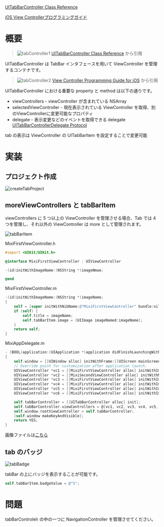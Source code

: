 [UITabBarController Class Reference](http://developer.apple.com/library/ios/#documentation/uikit/reference/UITabBarController_Class/Reference/Reference.html) 

[iOS View Controllerプログラミングガイド](https://www.google.co.jp/url?sa=t&rct=j&q=&esrc=s&source=web&cd=1&cad=rja&ved=0CDMQFjAA&url=http%3A%2F%2Fdeveloper.apple.com%2Fjp%2Fdevcenter%2Fios%2Flibrary%2Fdocumentation%2FViewControllerPGforiPhoneOS.pdf&ei=UGlnUYi7K87ykAXXiYCQAQ&usg=AFQjCNGdaDn2IS1bJpHD08rsGEroiXr9RQ&sig2=qKCoJdJvpNipFuAD2NXfQw&bvm=bv.45107431,d.dGI)

# 概要

> ![tabController1](https://raw.github.com/mixi-inc/iOSTraining/master/Doc/Images/2.2/tabController1.png)
> [UITabBarController Class Reference](http://developer.apple.com/library/ios/#documentation/uikit/reference/UITabBarController_Class/Reference/Reference.html) から引用

UITabBarController は TabBar インタフェースを用いて ViewController を管理するコンテナです。

> ![tabController2](https://raw.github.com/mixi-inc/iOSTraining/master/Doc/Images/2.2/tabController2.png)
> [View Controller Programming Guide for iOS](http://developer.apple.com/library/ios/featuredarticles/ViewControllerPGforiPhoneOS/ViewControllerPGforiOS.pdf) から引用

UITabBarController における重要な property と method は以下の通りです。

- viewControllers - viewController が含まれている NSArray
- selectedViewController - 現在表示されている ViewController を取得、別のViewControllerに変更可能なプロパティ
- delegate - 表示変更などのイベントを取得できる delegate
[UITabBarControllerDelegate Protocol](http://developer.apple.com/library/ios/documentation/uikit/reference/UITabBarControllerDelegate_Protocol/UITabBarControllerDelegate_Protocol.pdf)

tab の表示は ViewController の UITabBarItem を設定することで変更可能

# 実装
## プロジェクト作成
![createTabProject](https://raw.github.com/mixi-inc/iOSTraining/master/Doc/Images/2.2/createTabProject.png)

## moreViewControllers と tabBarItem
viewControllers に 5 つ以上の ViewController を管理させる場合、Tab では 4 つを管理し、それ以外の ViewController は more として管理されます。

![tabBarItem](https://raw.github.com/mixi-inc/iOSTraining/master/Doc/Images/2.2/tabBarItem.png)

MixiFirstViewController.h
```objective-c
#import <UIKit/UIKit.h>

@interface MixiFirstViewController : UIViewController

-(id)initWithImageName:(NSString *)imageNmae;

@end
```

MixiFirstViewController.m
```objective-c
-(id)initWithImageName:(NSString *)imageName;
{
    self = [super initWithNibName:@"MixiFirstViewController" bundle:nil];
    if (self) {
        self.title = imageName;
        self.tabBarItem.image = [UIImage imageNamed:imageName];
    }
    return self;
}
```

MixiAppDelegate.m
```objective-c
- (BOOL)application:(UIApplication *)application didFinishLaunchingWithOptions:(NSDictionary *)launchOptions
{
    self.window = [[UIWindow alloc] initWithFrame:[[UIScreen mainScreen] bounds]];
    // Override point for customization after application launch.
    UIViewController *vc1 = [[MixiFirstViewController alloc] initWithImageName:@"first"];
    UIViewController *vc2 = [[MixiSecondViewController alloc] initWithNibName:@"MixiSecondViewController" bundle:nil];
    UIViewController *vc3 = [[MixiFirstViewController alloc] initWithImageName:@"third"];
    UIViewController *vc4 = [[MixiFirstViewController alloc] initWithImageName:@"fourth"];
    UIViewController *vc5 = [[MixiFirstViewController alloc] initWithImageName:@"fifth"];
    UIViewController *vc6 = [[MixiFirstViewController alloc] initWithImageName:@"sixth"];

    self.tabBarController = [[UITabBarController alloc] init];
    self.tabBarController.viewControllers = @[vc1, vc2, vc3, vc4, vc5, vc6];
    self.window.rootViewController = self.tabBarController;
    [self.window makeKeyAndVisible];
    return YES;
}
```

画像ファイルは[こちら](https://github.com/mixi-inc/iOSTraining/tree/master/SampleProjects/2.2/MixiTabSample/MixiTabSample)

## tab のバッジ
![tabBadge](https://raw.github.com/mixi-inc/iOSTraining/master/Doc/Images/2.2/tabBadge.png)

tabBar の上にバッジを表示することが可能です。

```objective-c
self.tabBarItem.badgeValue = @"5";
```

# 問題
tabBarControlelr の中の一つに NavigationController を管理させてください。